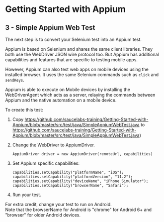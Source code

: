 # Getting Started with Appium

## 3 - Simple Appium Web Test

The next step is to convert your Selenium test into an Appium test.

Appium is based on Selenium and shares the same client libraries.
They both use the WebDriver JSON wire protocol too.
But Appium has additional capabilities and features that are specific to testing mobile apps.

However, Appium can also test web apps on mobile devices using the installed browser.
It uses the same Selenium commands such as `click` and `sendKeys`.

Appium is able to execute on Mobile devices by installing the WebDriverAgent
which acts as a server, relaying the commands between Appium
and the native automation on a mobile device.

To create this test:
1. Copy https://github.com/saucelabs-training/Getting-Started-with-Appium/blob/master/src/test/java/SimpleAppiumWebTest.java to https://github.com/saucelabs-training/Getting-Started-with-Appium/blob/master/src/test/java/SimpleAppiumWebTest.java)
2. Change the WebDriver to AppiumDriver.

    ```
    AppiumDriver driver = new AppiumDriver(remoteUrl, capabilities)
    ```

3. Set Appium specific capabilities:

    ```
    capabilities.setCapability("platformName", "iOS");
    capabilities.setCapability("platformVersion", "11.2");
    capabilities.setCapability("deviceName", "iPhone Simulator");
    capabilities.setCapability("browserName", "Safari");
    ```    

4. Run your test.

For extra credit, change your test to run on Android.  
Note that the browserName for Android is "chrome" for Android 6+ 
and "browser" for older Android devices.


